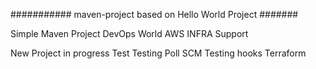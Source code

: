########### maven-project based on Hello World Project #######

Simple Maven Project
DevOps World
AWS INFRA Support

New Project in progress
Test
Testing Poll SCM
Testing hooks
Terraform
